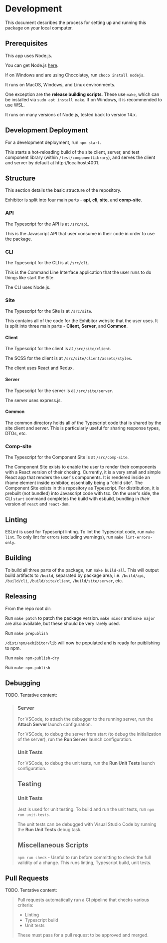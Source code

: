 # Development

This document describes the process for setting up and running this package on your local computer.

## Prerequisites

This app uses Node.js.

You can get Node.js [here](https://nodejs.org/en/).

If on Windows and are using Chocolatey, run `choco install nodejs`.

It runs on MacOS, Windows, and Linux environments.

One exception are the **release building scripts**. These use `make`, which can be installed via `sudo apt install make`. If on Windows, it is recommended to use WSL.

It runs on many versions of Node.js, tested back to version 14.x.

## Development Deployment

For a development deployment, run `npm start`.

This starts a hot-reloading build of the site client, server, and test component library (within `/test/componentLibrary`), and serves the client and server by default at http://localhost:4001.

## Structure

This section details the basic structure of the repository.

Exhibitor is split into four main parts - **api**, **cli**, **site**, and **comp-site**.

### API

The Typescript for the API is at `/src/api`.

This is the Javascript API that user consume in their code in order to use the package.

### CLI

The Typescript for the CLI is at `/src/cli`.

This is the Command Line Interface application that the user runs to do things like start the Site.

The CLI uses Node.js.

### Site

The Typescript for the Site is at `/src/site`.

This contains all of the code for the Exhibitor website that the user uses. It is split into three main parts - **Client**, **Server**, and **Common**.

#### Client

The Typescript for the client is at `/src/site/client`.

The SCSS for the client is at `/src/site/client/assets/styles`.

The client uses React and Redux.

#### Server

The Typescript for the server is at `/src/site/server`.

The server uses express.js.

#### Common

The common directory holds all of the Typescript code that is shared by the site client and server. This is particularly useful for sharing response types, DTOs, etc.

### Comp-site

The Typescript for the Component Site is at `/src/comp-site`.

The Component Site exists to enable the user to render their components with a React version of their chosing. Currently, it is a very small and simple React app that renders the user's components. It is rendered inside an iframe element inside exhibitor, essentially being a "child site". The Component Site exists in this repository as Typescript. For distribution, it is prebuilt (not bundled) into Javascript code with tsc. On the user's side, the CLI `start` command completes the build with esbuild, bundling in *their* version of `react` and `react-dom`.

## Linting

ESLint is used for Typescript linting. To lint the Typescript code, run `make lint`. To only lint for errors (excluding warnings), run `make lint-errors-only`.

## Building

To build all three parts of the package, run `make build-all`. This will output build artifacts to `/build`, separated by package area, i.e. `/build/api`, `/build/cli`, `/build/site/client`, `/build/site/server`, etc.

## Releasing

From the repo root dir:

Run `make patch` to patch the package version. `make minor` and `make major` are also available, but these should be very rarely used.

Run `make prepublish`

`/dist/npm/exhibitor/lib` will now be populated and is ready for puiblishing to npm.

Run `make npm-publish-dry`

Run `make npm-publish`

## Debugging

TODO. Tentative content:

> ### Server
> 
> For VSCode, to attach the debugger to the running server, run the **Attach Server** launch configuration.
> 
> For VSCode, to debug the server from start (to debug the initialization of the server), run the **Run Server** launch configuration.
> 
> ### Unit Tests
> 
> For VSCode, to debug the unit tests, run the **Run Unit Tests** launch configuration.
> 
> ## Testing
> 
> ### Unit Tests
> 
> Jest is used for unit testing. To build and run the unit tests, run `npm run unit-tests`.
> 
> The unit tests can be debugged with Visual Studio Code by running the **Run Unit Tests** debug task.
> 
> ## Miscellaneous Scripts
> 
> `npm run check` - Useful to run before committing to check the full validity of a change. This runs linting, Typescript build, unit tests.

## Pull Requests

TODO. Tentative content:

> Pull requests automatically run a CI pipeline that checks various criteria:
> 
> * Linting
> * Typescript build
> * Unit tests
> 
> These must pass for a pull request to be approved and merged.
